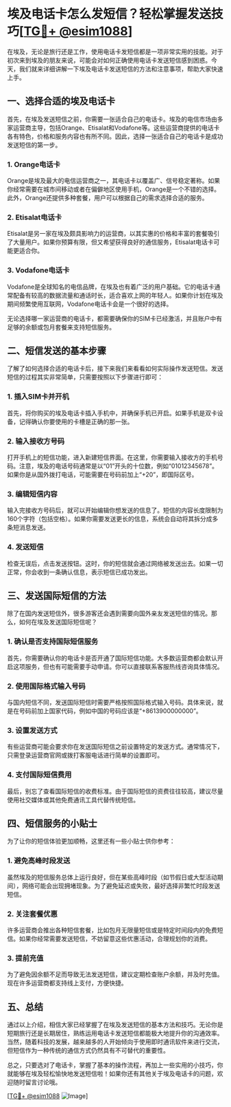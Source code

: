# 埃及电话卡怎么发短信？轻松掌握发送技巧[[TG💪+ @esim1088](https://t.me/s/esim1088)]

在埃及，无论是旅行还是工作，使用电话卡发短信都是一项非常实用的技能。对于初次来到埃及的朋友来说，可能会对如何正确使用电话卡发送短信感到困惑。今天，我们就来详细讲解一下埃及电话卡发送短信的方法和注意事项，帮助大家快速上手。

## 一、选择合适的埃及电话卡

首先，在埃及发送短信之前，你需要一张适合自己的电话卡。埃及的电信市场由多家运营商主导，包括Orange、Etisalat和Vodafone等。这些运营商提供的电话卡各有特色，价格和服务内容也有所不同。因此，选择一张适合自己的电话卡是成功发送短信的第一步。

### 1. Orange电话卡

Orange是埃及最大的电信运营商之一，其电话卡以覆盖广、信号稳定著称。如果你经常需要在城市间移动或者在偏僻地区使用手机，Orange是一个不错的选择。此外，Orange还提供多种套餐，用户可以根据自己的需求选择合适的服务。

### 2. Etisalat电话卡

Etisalat是另一家在埃及颇具影响力的运营商，以其实惠的价格和丰富的套餐吸引了大量用户。如果你预算有限，但又希望获得良好的通信服务，Etisalat电话卡可能更适合你。

### 3. Vodafone电话卡

Vodafone是全球知名的电信品牌，在埃及也有着广泛的用户基础。它的电话卡通常配备有较高的数据流量和通话时长，适合喜欢上网的年轻人。如果你计划在埃及期间频繁使用互联网，Vodafone电话卡会是一个很好的选择。

无论选择哪一家运营商的电话卡，都需要确保你的SIM卡已经激活，并且账户中有足够的余额或包月套餐来支持短信服务。

## 二、短信发送的基本步骤

了解了如何选择合适的电话卡后，接下来我们来看看如何实际操作发送短信。发送短信的过程其实非常简单，只需要按照以下步骤进行即可：

### 1. 插入SIM卡并开机

首先，将你购买的埃及电话卡插入手机中，并确保手机已开启。如果手机是双卡设备，记得确认你要使用的卡槽是正确的那一张。

### 2. 输入接收方号码

打开手机上的短信功能，进入新建短信界面。在这里，你需要输入接收方的手机号码。注意，埃及的电话号码通常是以“01”开头的十位数，例如“01012345678”。如果你是从国外拨打电话，可能需要在号码前加上“+20”，即国际区号。

### 3. 编辑短信内容

输入完接收方号码后，就可以开始编辑你想发送的信息了。短信的内容长度限制为160个字符（包括空格）。如果你需要发送更长的信息，系统会自动将其拆分成多条短消息发送。

### 4. 发送短信

检查无误后，点击发送按钮。这时，你的短信就会通过网络被发送出去。如果一切正常，你会收到一条确认信息，表示短信已成功发出。

## 三、发送国际短信的方法

除了在国内发送短信外，很多游客还会遇到需要向国外亲友发送短信的情况。那么，如何在埃及发送国际短信呢？

### 1. 确认是否支持国际短信服务

首先，你需要确认你的电话卡是否开通了国际短信功能。大多数运营商都会默认开启这项服务，但也有可能需要手动申请。你可以直接联系客服热线咨询具体情况。

### 2. 使用国际格式输入号码

与国内短信不同，发送国际短信时需要严格按照国际格式输入号码。具体来说，就是在号码前加上国家代码，例如中国的号码应该是“+8613900000000”。

### 3. 设置发送方式

有些运营商可能会要求你在发送国际短信之前设置特定的发送方式。通常情况下，只需登录运营商官网或拨打客服电话进行简单的设置即可。

### 4. 支付国际短信费用

最后，别忘了查看国际短信的收费标准。由于国际短信的资费往往较高，建议尽量使用社交媒体或其他免费通讯工具代替传统短信。

## 四、短信服务的小贴士

为了让你的短信体验更加顺畅，这里还有一些小贴士供你参考：

### 1. 避免高峰时段发送

虽然埃及的短信服务总体上运行良好，但在某些高峰时段（如节假日或大型活动期间），网络可能会出现拥堵现象。为了避免延迟或失败，最好选择非繁忙时段发送短信。

### 2. 关注套餐优惠

许多运营商会推出各种短信套餐，比如包月无限量短信或是特定时间段内的免费短信。如果你经常需要发送短信，不妨留意这些优惠活动，合理规划你的消费。

### 3. 提前充值

为了避免因余额不足而导致无法发送短信，建议定期检查账户余额，并及时充值。现在许多运营商都支持线上支付，方便快捷。

## 五、总结

通过以上介绍，相信大家已经掌握了在埃及发送短信的基本方法和技巧。无论你是短期旅行还是长期居住，熟练运用电话卡发送短信都能极大地提升你的沟通效率。当然，随着科技的发展，越来越多的人开始倾向于使用即时通讯软件来进行交流，但短信作为一种传统的通信方式仍然具有不可替代的重要性。

总之，只要选对了电话卡，掌握了基本的操作流程，再加上一些实用的小技巧，你就能够在埃及轻松愉快地发送短信啦！如果你还有其他关于埃及电话卡的问题，欢迎随时留言讨论哦。

[[TG💪+ @esim1088](https://t.me/s/esim1088) ![Image](https://i.postimg.cc/4NQfJmqS/Snipaste-2025-05-13-00-14-12.png)]